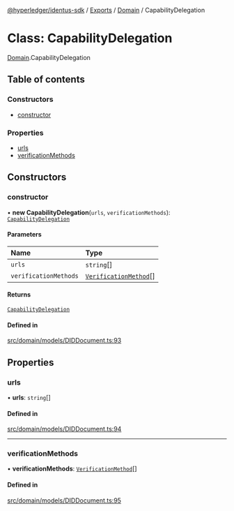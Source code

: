 [@hyperledger/identus-sdk](../README.md) / [Exports](../modules.md) / [Domain](../modules/Domain.md) / CapabilityDelegation

# Class: CapabilityDelegation

[Domain](../modules/Domain.md).CapabilityDelegation

## Table of contents

### Constructors

- [constructor](Domain.CapabilityDelegation.md#constructor)

### Properties

- [urls](Domain.CapabilityDelegation.md#urls)
- [verificationMethods](Domain.CapabilityDelegation.md#verificationmethods)

## Constructors

### constructor

• **new CapabilityDelegation**(`urls`, `verificationMethods`): [`CapabilityDelegation`](Domain.CapabilityDelegation.md)

#### Parameters

| Name | Type |
| :------ | :------ |
| `urls` | `string`[] |
| `verificationMethods` | [`VerificationMethod`](Domain.VerificationMethod.md)[] |

#### Returns

[`CapabilityDelegation`](Domain.CapabilityDelegation.md)

#### Defined in

[src/domain/models/DIDDocument.ts:93](https://github.com/hyperledger-identus/sdk-ts/blob/966e04ee4b9d4ba9d1e404c4d3d062abcf854530/src/domain/models/DIDDocument.ts#L93)

## Properties

### urls

• **urls**: `string`[]

#### Defined in

[src/domain/models/DIDDocument.ts:94](https://github.com/hyperledger-identus/sdk-ts/blob/966e04ee4b9d4ba9d1e404c4d3d062abcf854530/src/domain/models/DIDDocument.ts#L94)

___

### verificationMethods

• **verificationMethods**: [`VerificationMethod`](Domain.VerificationMethod.md)[]

#### Defined in

[src/domain/models/DIDDocument.ts:95](https://github.com/hyperledger-identus/sdk-ts/blob/966e04ee4b9d4ba9d1e404c4d3d062abcf854530/src/domain/models/DIDDocument.ts#L95)
